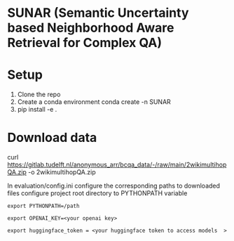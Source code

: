 # SUNAR (Semantic Uncertainty based Neighborhood Aware Retrieval for Complex QA)

# Setup
1) Clone the repo <br />
2) Create a conda environment conda create -n SUNAR  <br />
3) pip install -e .<br />

# Download data
curl https://gitlab.tudelft.nl/anonymous_arr/bcqa_data/-/raw/main/2wikimultihopQA.zip -o 2wikimultihopQA.zip

In evaluation/config.ini configure the corresponding paths to downloaded files
configure project root directory to PYTHONPATH variable
```
export PYTHONPATH=/path

export OPENAI_KEY=<your openai key>

export huggingface_token = <your huggingface token to access models  >
